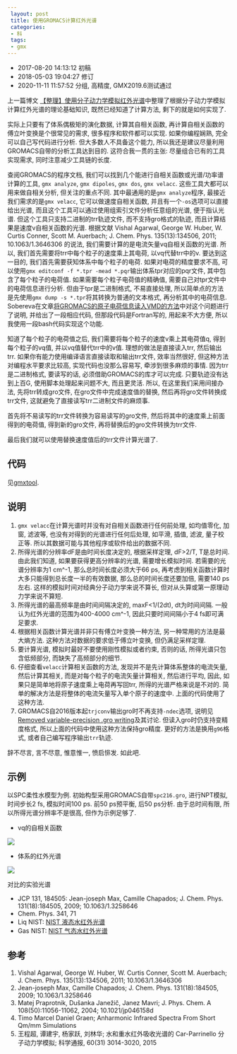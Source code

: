 ```yaml
---
 layout: post
 title: 使用GROMACS计算红外光谱
 categories:
 - 科
 tags:
 - gmx
---
```


- 2017-08-20 14:13:12 初稿
- 2018-05-03 19:04:27 修订
- 2020-11-11 11:57:52 分组, 高精度, GMX2019.6测试通过

上一篇博文 [【整理】使用分子动力学模拟红外光谱](http://jerkwin.github.io/2017/08/16/%E6%95%B4%E7%90%86-%E4%BD%BF%E7%94%A8%E5%88%86%E5%AD%90%E5%8A%A8%E5%8A%9B%E5%AD%A6%E6%A8%A1%E6%8B%9F%E7%BA%A2%E5%A4%96%E5%85%89%E8%B0%B1/)中整理了根据分子动力学模拟计算红外光谱的理论基础知识, 既然已经知道了计算方法, 剩下的就是如何实现了.

实际上只要有了体系偶极矩的演化数据, 计算其自相关函数, 再计算自相关函数的傅立叶变换是个很常见的需求, 很多程序和软件都可以实现. 如果你编程娴熟, 完全可以自己写代码进行分析. 但大多数人不具备这个能力, 所以我还是建议尽量利用GROMACS自带的分析工具达到目的. 这符合我一贯的主张: 尽量组合已有的工具实现需求, 同时注意减少工具链的长度.

查阅GROMACS的程序文档, 我们可以找到几个能进行自相关函数或光谱/功率谱计算的工具, `gmx analyze`, `gmx dipoles`, `gmx dos`, `gmx velacc`. 这些工具大都可以用来做自相关分析, 但关注的重点不同. 其中最通用的是`gmx analyze`程序, 最接近我们需求的是`gmx velacc`, 它可以做速度自相关函数, 并且有一个`-os`选项可以直接给出光谱, 而且这个工具可以通过使用组索引文件分析任意组的光谱, 便于指认光谱. 但这个工具只支持二进制的trr轨迹文件, 而不支持gro格式的轨迹, 而且计算结果是速度v自相关函数的光谱. 根据文献 Vishal Agarwal, George W. Huber, W. Curtis Conner, Scott M. Auerbach; J. Chem. Phys. 135(13):134506, 2011; 10.1063/1.3646306 的说法, 我们需要计算的是电流矢量vq自相关函数的光谱. 所以, 我们首先需要将trr中每个粒子的速度乘上其电荷, 以vq代替trr中的v. 要达到这一目的, 我们首先需要获知体系中每个粒子的电荷. 如果对电荷的精度要求不高, 可以使用`gmx editconf -f *.tpr -mead *.pqr`输出体系tpr对应的pqr文件, 其中包含了每个粒子的电荷值. 如果需要每个粒子电荷值的精确值, 需要自己对tpr文件中的电荷信息进行分析. 但由于tpr是二进制格式, 不易直接处理, 所以简单点的方法是先使用`gmx dump -s *.tpr`将其转换为普通的文本格式, 再分析其中的电荷信息. Sobereva在文章[将GROMACS的原子电荷信息读入VMD的方法](http://sobereva.com/365)中对这个问题进行了说明, 并给出了一段相应代码, 但那段代码是Fortran写的, 用起来不大方便, 所以我使用一段bash代码实现这个功能.

知道了每个粒子的电荷值之后, 我们需要将每个粒子的速度v乘上其电荷值q, 得到每个粒子的vq值, 并以vq值替代trr中的v值. 理想的做法是直接读入trr, 然后输出trr. 如果你有能力使用编译语言直接读取和输出trr文件, 效率当然很好, 但这种方法对编程水平要求比较高, 实现代码也没那么容易写, 牵涉到很多麻烦的事情. 因为trr是二进制格式, 要读写的话, 必须借助GROMACS的库才可以完成. 只要轨迹没有达到上百G, 使用脚本处理起来问题不大, 而且更灵活. 所以, 在这里我们采用间接办法, 先将trr转成gro文件, 在gro文件中完成速度值的替换, 然后再将gro文件转换成trr文件, 这就避免了直接读写trr二进制文件的麻烦事.

首先将不易读写的trr文件转换为容易读写的gro文件, 然后将其中的速度乘上前面得到的电荷值, 得到新的gro文件, 再将替换后的gro文件转换为trr文件.

最后我们就可以使用替换速度值后的trr文件计算光谱了.

## 代码

见[gmxtool](https://jerkwin.github.io/gmxtools/).

## 说明

1. `gmx velacc`在计算光谱时并没有对自相关函数进行任何前处理, 如均值零化, 加窗, 滤波等, 也没有对得到的光谱进行任何后处理, 如平滑, 插值, 滤波, 量子校正等. 所以其数据可能与其他程序或软件给出的数据不同.
2. 所得光谱的分辨率dF是由时间长度决定的, 根据采样定理, dF>2/T, T是总时间. 由此我们知道, 如果要获得更高分辨率的光谱, 需要增长模拟时间. 若需要的光谱分辨率为1 cm^-1, 那么总时间长度必须大于66 ps, 再考虑到相关函数计算时大多只能得到总长度一半的有效数据, 那么总的时间长度还要加倍, 需要140 ps左右. 这样的模拟时间对经典分子动力学来说不算长, 但对从头算或第一原理动力学来说不算短.
3. 所得光谱的最高频率是由时间间隔决定的, maxF<1/(2dt), dt为时间间隔.  一般认为红外光谱的范围为400-4000 cm^-1, 因此只要时间间隔小于4 fs即可满足要求.
3. 根据相关函数计算光谱并非只有傅立叶变换一种方法, 另一种常用的方法是最大熵方法. 这种方法对数据的要求低于傅立叶变换, 但仍满足采样定理.
4. 要计算光谱, 模拟时最好不要使用刚性模拟或者约束, 否则的话, 所得光谱只包含低频部分, 而缺失了高频部分的细节.
5. 仔细查看`velacc`计算相关函数的方法, 发现并不是先计算体系整体的电流矢量, 然后计算其相关, 而是对每个粒子的电流矢量计算相关, 然后进行平均, 因此, 如果只是简单地将原子速度乘上电荷再写回trr, 所得的光谱严格来说是不对的. 简单的解决方法是将整体的电流矢量写入单个原子的速度中. 上面的代码使用了这种方法.
6. GROMACS自2016版本起`trjconv`输出gro时不再支持`-ndec`选项, 说明见[Removed variable-precision .gro writing](http://manual.gromacs.org/documentation/2016.1/ReleaseNotes/release-notes.html#removed-variable-precision-gro-writing)及其讨论. 但读入gro时仍支持变精度格式, 所以上面的代码中使用这种方法保持gro精度. 更好的方法是换用`g96`格式, 或者自己编写程序输出`trr`轨迹.

辞不尽言, 言不尽意, 惟意惟一, 愤启悱发. 如此吧.

## 示例

以SPC柔性水模型为例. 初始构型采用GROMACS自带`spc216.gro`, 进行NPT模拟, 时间步长2 fs, 模拟时间100 ps. 前50 ps预平衡, 后50 ps分析. 由于总时间有限, 所以所得光谱分辨率不是很高, 但作为示例足够了.

- vq的自相关函数

![](https://jerkwin.github.io/pic/gmxIR_1.png)

- 体系的红外光谱

![](https://jerkwin.github.io/pic/gmxIR_2.png)

对比的实验光谱

- JCP 131, 184505: Jean-joseph Max, Camille Chapados; J. Chem. Phys. 131(18):184505, 2009; 10.1063/1.3258646
- Chem. Phys. 341, 71
- Liq NIST: [NIST 液态水红外光谱](http://webbook.nist.gov/cgi/cbook.cgi?ID=C7732185&Units=SI&Type=IR-SPEC&Index=1#IR-SPEC)
- Gas NIST: [NIST 气态水红外光谱](http://webbook.nist.gov/cgi/cbook.cgi?ID=C7732185&Type=IR-SPEC&Index=0#IR-SPEC)

## 参考

1. Vishal Agarwal, George W. Huber, W. Curtis Conner, Scott M. Auerbach; J. Chem. Phys. 135(13):134506, 2011; 10.1063/1.3646306
2. Jean-joseph Max, Camille Chapados; J. Chem. Phys. 131(18):184505, 2009; 10.1063/1.3258646
3. Matej Praprotnik, Dušanka Janežič, Janez Mavri; J. Phys. Chem. A 108(50):11056-11062, 2004; 10.1021/jp046158d
3. Timo Marcel Daniel Graen; Anharmonic Infrared Spectra From Short Qm/mm Simulations
4. 王程超, 谭建宇, 杨家跃, 刘林华; 水和重水红外吸收光谱的 Car-Parrinello 分子动力学模拟; 科学通报, 60(31) 3014-3020, 2015
